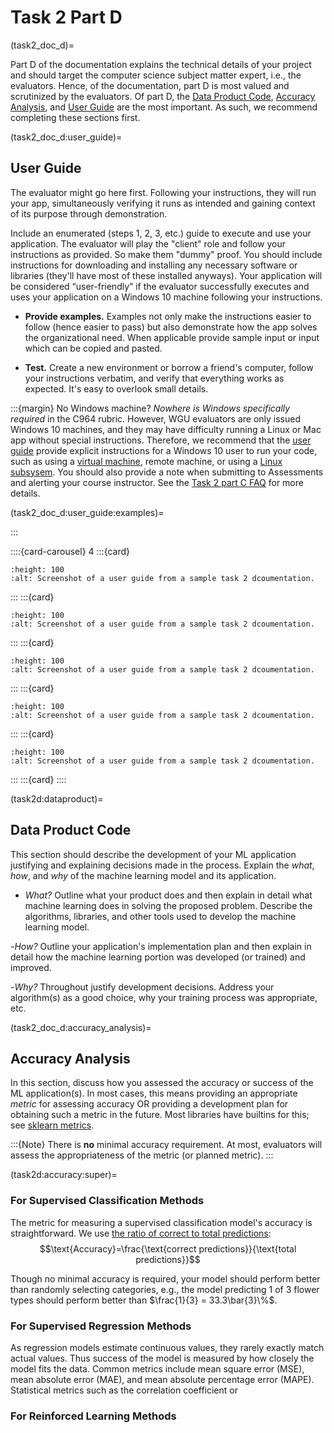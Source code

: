 # Task 2 Part D

(task2_doc_d)=

Part D of the documentation explains the technical details of your project and should target the computer science subject matter expert, i.e., the evaluators. Hence, of the documentation, part D is most valued and scrutinized by the evaluators. Of part D, the [Data Product Code](task2d:dataproduct), [Accuracy Analysis](task2d:accuracy), and [User Guide](task2d:userguide) are the most important. As such, we recommend completing these sections first.

(task2_doc_d:user_guide)=

## User Guide

The evaluator might go here first. Following your instructions, they will run your app, simultaneously verifying it runs as intended and gaining context of its purpose through demonstration.

Include an enumerated (steps 1, 2, 3, etc.) guide to execute and use your application. The evaluator will play the "client" role and follow your instructions as provided. So make them "dummy" proof. You should include instructions for downloading and installing any necessary software or libraries (they'll have most of these installed anyways). Your application will be considered “user-friendly” if the evaluator successfully executes and uses your application on a Windows 10 machine following your instructions.

- **Provide examples.** Examples not only make the instructions easier to follow (hence easier to pass) but also demonstrate how the app solves the organizational need. When applicable provide sample input or input which can be copied and pasted. 

- **Test.** Create a new environment or borrow a friend's computer, follow your instructions verbatim, and verify that everything works as expected. It's easy to overlook small details.

<!-- FIX THIS FAQ link: [Task 2 part C FAQ](task2c:FAQ) -->

:::{margin} No Windows machine?
*Nowhere is Windows specifically required* in the C964 rubric. However, WGU evaluators are only issued Windows 10 machines, and they may have difficulty running a Linux or Mac app without special instructions. Therefore, we recommend that the [user guide](task2_doc:userguide) provide explicit instructions for a Windows 10 user to run your code, such as using a [virtual machine](https://ubuntu.com/tutorials/how-to-run-ubuntu-desktop-on-a-virtual-machine-using-virtualbox#1-overview), remote machine, or using a [Linux subsysem](https://ubuntu.com/tutorials/install-ubuntu-on-wsl2-on-windows-10#1-overview). You should also provide a note when submitting to Assessments and alerting your course instructor. See the [Task 2 part C FAQ](task2c:faq:linux) for more details.

(task2_doc_d:user_guide:examples)=

:::

::::{card-carousel} 4
:::{card}

```{image} ./url_images/user_guide/user_guide1.png
:height: 100
:alt: Screenshot of a user guide from a sample task 2 dcoumentation.
```

:::
:::{card}

```{image} ./url_images/user_guide/user_guide2.png
:height: 100
:alt: Screenshot of a user guide from a sample task 2 dcoumentation.
```

:::
:::{card}

```{image} ./url_images/user_guide/user_guide3.png
:height: 100
:alt: Screenshot of a user guide from a sample task 2 dcoumentation.
```

:::
:::{card}

```{image} ./url_images/user_guide/user_guide4.png
:height: 100
:alt: Screenshot of a user guide from a sample task 2 dcoumentation.
```

:::
:::{card}

```{image} ./url_images/user_guide/user_guide5.png
:height: 100
:alt: Screenshot of a user guide from a sample task 2 dcoumentation.
```

:::
:::{card}
::::

(task2d:dataproduct)=

## Data Product Code

This section should describe the development of your ML application justifying and explaining decisions made in the process. Explain the *what*, *how*, and *why* of the machine learning model and its application.

- *What?* Outline what your product does and then explain in detail what machine learning does in solving the proposed problem. Describe the algorithms, libraries, and other tools used to develop the machine learning model.

-*How?* Outline your application's implementation plan and then explain in detail how the machine learning portion was developed (or trained) and improved. 

-*Why?* Throughout justify development decisions. Address your algorithm(s) as a  good choice, why your training process was appropriate, etc.  

(task2_doc_d:accuracy_analysis)=

## Accuracy Analysis

In this section, discuss how you assessed the accuracy or success of the ML application(s). In most cases, this means providing an appropriate *metric* for assessing accuracy OR providing a development plan for obtaining such a metric in the future. Most libraries have builtins for this; see [sklearn metrics](https://scikit-learn.org/stable/modules/model_evaluation.html).

:::{Note}
There is **no** minimal accuracy requirement. At most, evaluators will assess the appropriateness of the metric (or planned metric).
:::

(task2d:accuracy:super)=

### For Supervised Classification Methods

The metric for measuring a supervised classification model's accuracy is straightforward. We use [the ratio of correct to total predictions](https://scikit-learn.org/stable/modules/generated/sklearn.metrics.accuracy_score.html#sklearn.metrics.accuracy_score):
$$\text{Accuracy}=\frac{\text{correct predictions}}{\text{total predictions}}$$

Though no minimal accuracy is required, your model should perform better than randomly selecting categories, e.g., the model predicting 1 of 3 flower types should perform better than $\frac{1}{3} = 33.3\bar{3}\%$.

### For Supervised Regression Methods

As regression models estimate continuous values, they rarely exactly match actual values. Thus success of the model is measured by how closely the model fits the data. Common metrics include mean square error (MSE), mean absolute error (MAE), and mean absolute percentage error (MAPE). Statistical metrics such as the correlation coefficient or 

### For Reinforced Learning Methods